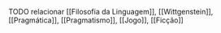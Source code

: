 TODO relacionar [[Filosofia da Linguagem]], [[Wittgenstein]], [[Pragmática]], [[Pragmatismo]], [[Jogo]], [[Ficção]]